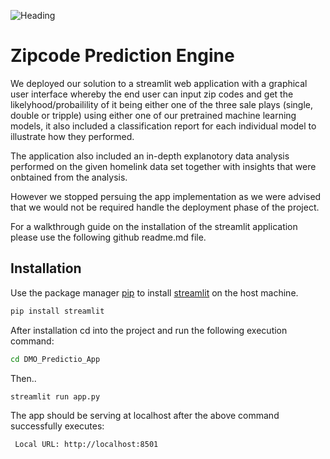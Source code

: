 ![Heading](https://github.com/bmsimang/Analyse_Function_Predict_Group2/blob/master/explore.jpg)

# Zipcode Prediction Engine

We deployed our solution to a streamlit web application with a graphical user interface whereby the end user can input zip codes and get the likelyhood/probailility of it being either one of the three sale plays (single, double or tripple) using either one of our pretrained machine learning models, it also included a classification report for each individual model to illustrate how they performed.

The application also included an in-depth explanotory data analysis performed on the given homelink data set together with insights that were onbtained from the analysis.

However we stopped persuing the app implementation as we were advised that we would not be required handle the deployment phase of the project.

For a walkthrough guide on the installation of the streamlit application please use the following github readme.md file. 


## Installation

Use the package manager [pip](https://pip.pypa.io/en/stable/) to install [streamlit](https://docs.streamlit.io/en/stable/troubleshooting/clean-install.html) on the host machine.

```bash
pip install streamlit
```

After installation cd into the project and run the following execution command:

```bash
cd DMO_Predictio_App
```
Then..

```bash
streamlit run app.py
```

The app should be serving at localhost after the above command successfully executes:

```bash
 Local URL: http://localhost:8501
```
